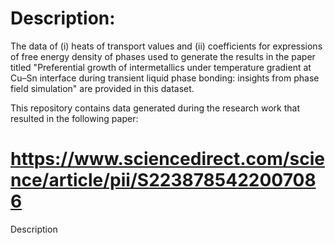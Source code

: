 # Description:
The data of (i) heats of transport values and (ii) coefficients for expressions of free energy density of phases used to generate the results in the paper titled "Preferential growth of intermetallics under temperature gradient at Cu–Sn interface during transient liquid phase bonding: insights from phase field simulation" are provided in this dataset.


This repository contains data generated during the research work that resulted in the following paper:
# https://www.sciencedirect.com/science/article/pii/S2238785422007086
Description
